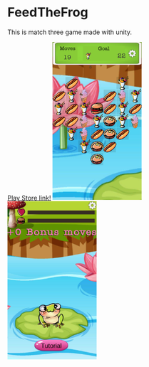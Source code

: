 # FeedTheFrog
This is match three game made with unity.

<a href="https://play.google.com/store/apps/details?id=com.NoNameCompany.FeedTheFrog">Play Store link!</a>
 <img
  src="https://github.com/blankedspace/FeedTheFrog/blob/main/Recordings/image_004_0000.jpg"
  width="200" 
  alt="Game screenshot"
  title="Game screenshot">
   <img
  src="https://github.com/blankedspace/FeedTheFrog/blob/main/Recordings/image_001_0000.jpg"
  width="200" 
  alt="Game screenshot"
  title="Game screenshot">

